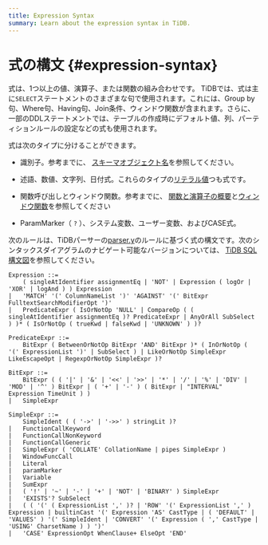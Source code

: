 ```yaml
---
title: Expression Syntax
summary: Learn about the expression syntax in TiDB.
---
```


# 式の構文 {#expression-syntax}

式は、1つ以上の値、演算子、または関数の組み合わせです。 TiDBでは、式は主に`SELECT`ステートメントのさまざまな句で使用されます。これには、Group by句、Where句、Having句、Join条件、ウィンドウ関数が含まれます。さらに、一部のDDLステートメントでは、テーブルの作成時にデフォルト値、列、パーティションルールの設定などの式も使用されます。

式は次のタイプに分けることができます。

-   識別子。参考までに、 [スキーマオブジェクト名](/schema-object-names.md)を参照してください。

-   述語、数値、文字列、日付式。これらのタイプの[リテラル値](/literal-values.md)つも式です。

-   関数呼び出しとウィンドウ関数。参考までに、 [関数と演算子の概要](/functions-and-operators/functions-and-operators-overview.md)と[ウィンドウ関数](/functions-and-operators/window-functions.md)を参照してください

-   ParamMarker（ `?` ）、システム変数、ユーザー変数、およびCASE式。

次のルールは、TiDBパーサーの[parser.y](https://github.com/pingcap/parser/blob/master/parser.y)のルールに基づく式の構文です。次のシンタックスダイアグラムのナビゲート可能なバージョンについては、 [TiDB SQL構文図](https://pingcap.github.io/sqlgram/#Expression)を参照してください。

```ebnf+diagram
Expression ::=
    ( singleAtIdentifier assignmentEq | 'NOT' | Expression ( logOr | 'XOR' | logAnd ) ) Expression
|   'MATCH' '(' ColumnNameList ')' 'AGAINST' '(' BitExpr FulltextSearchModifierOpt ')'
|   PredicateExpr ( IsOrNotOp 'NULL' | CompareOp ( ( singleAtIdentifier assignmentEq )? PredicateExpr | AnyOrAll SubSelect ) )* ( IsOrNotOp ( trueKwd | falseKwd | 'UNKNOWN' ) )?

PredicateExpr ::=
    BitExpr ( BetweenOrNotOp BitExpr 'AND' BitExpr )* ( InOrNotOp ( '(' ExpressionList ')' | SubSelect ) | LikeOrNotOp SimpleExpr LikeEscapeOpt | RegexpOrNotOp SimpleExpr )?

BitExpr ::=
    BitExpr ( ( '|' | '&' | '<<' | '>>' | '*' | '/' | '%' | 'DIV' | 'MOD' | '^' ) BitExpr | ( '+' | '-' ) ( BitExpr | "INTERVAL" Expression TimeUnit ) )
|   SimpleExpr

SimpleExpr ::=
    SimpleIdent ( ( '->' | '->>' ) stringLit )?
|   FunctionCallKeyword
|   FunctionCallNonKeyword
|   FunctionCallGeneric
|   SimpleExpr ( 'COLLATE' CollationName | pipes SimpleExpr )
|   WindowFuncCall
|   Literal
|   paramMarker
|   Variable
|   SumExpr
|   ( '!' | '~' | '-' | '+' | 'NOT' | 'BINARY' ) SimpleExpr
|   'EXISTS'? SubSelect
|   ( ( '(' ( ExpressionList ',' )? | 'ROW' '(' ExpressionList ',' ) Expression | builtinCast '(' Expression 'AS' CastType | ( 'DEFAULT' | 'VALUES' ) '(' SimpleIdent | 'CONVERT' '(' Expression ( ',' CastType | 'USING' CharsetName ) ) ')'
|   'CASE' ExpressionOpt WhenClause+ ElseOpt 'END'
```
